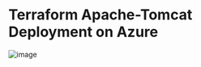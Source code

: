 # Terraform Apache-Tomcat Deployment on Azure

![image](https://user-images.githubusercontent.com/30745813/195445751-c176ce2d-b6a7-4866-bd31-18848f0508ad.png)
